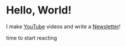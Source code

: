 # Hello, World!

I make [YouTube](https://youtube.com/@fabianfrankwerner) videos and write a [Newsletter](https://fabianfrankwerner.com/newsletter)!

time to start reacting
